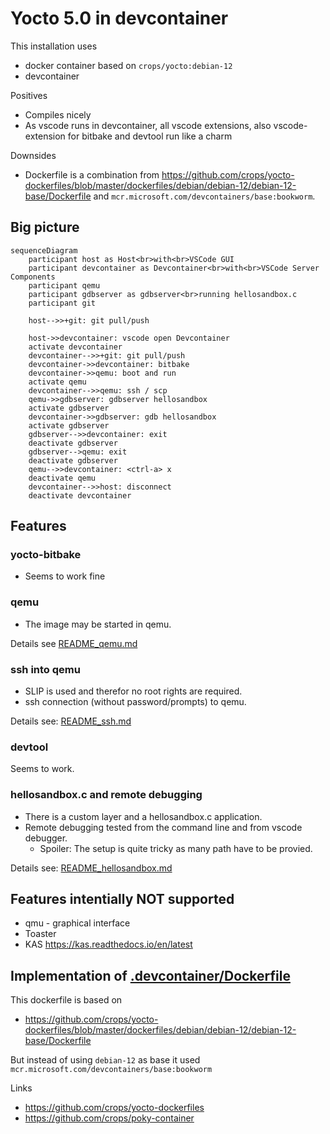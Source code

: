 # Yocto 5.0 in devcontainer

This installation uses

* docker container based on `crops/yocto:debian-12`
* devcontainer

Positives
 * Compiles nicely
 * As vscode runs in devcontainer, all vscode extensions, also vscode-extension for bitbake and devtool run like a charm

Downsides
 * Dockerfile is a combination from https://github.com/crops/yocto-dockerfiles/blob/master/dockerfiles/debian/debian-12/debian-12-base/Dockerfile and `mcr.microsoft.com/devcontainers/base:bookworm`.

## Big picture

```mermaid
sequenceDiagram
    participant host as Host<br>with<br>VSCode GUI
    participant devcontainer as Devcontainer<br>with<br>VSCode Server Components
    participant qemu
    participant gdbserver as gdbserver<br>running hellosandbox.c
    participant git

    host-->>+git: git pull/push

    host->>devcontainer: vscode open Devcontainer
    activate devcontainer
    devcontainer-->>+git: git pull/push
    devcontainer->>devcontainer: bitbake
    devcontainer->>qemu: boot and run
    activate qemu
    devcontainer-->>qemu: ssh / scp
    qemu->>gdbserver: gdbserver hellosandbox
    activate gdbserver
    devcontainer->>gdbserver: gdb hellosandbox
    activate gdbserver
    gdbserver-->>devcontainer: exit
    deactivate gdbserver
    gdbserver-->qemu: exit
    deactivate gdbserver
    qemu-->>devcontainer: <ctrl-a> x
    deactivate qemu
    devcontainer-->>host: disconnect
    deactivate devcontainer
```


## Features

### yocto-bitbake

* Seems to work fine

### qemu

* The image may be started in qemu.

Details see [README_qemu.md](README_qemu.md)

### ssh into qemu

* SLIP is used and therefor no root rights are required.
* ssh connection (without password/prompts) to qemu.

Details see: [README_ssh.md](README_ssh.md)

### devtool

Seems to work.

### hellosandbox.c and remote debugging

* There is a custom layer and a hellosandbox.c application.
* Remote debugging tested from the command line and from vscode debugger.
  * Spoiler: The setup is quite tricky as many path have to be provied.

Details see: [README_hellosandbox.md](README_hellosandbox.md)


## Features intentially NOT supported

* qmu - graphical interface
* Toaster
* KAS https://kas.readthedocs.io/en/latest


## Implementation of [.devcontainer/Dockerfile](.devcontainer/Dockerfile)

This dockerfile is based on
* https://github.com/crops/yocto-dockerfiles/blob/master/dockerfiles/debian/debian-12/debian-12-base/Dockerfile

But instead of using `debian-12` as base it used `mcr.microsoft.com/devcontainers/base:bookworm`

Links

* https://github.com/crops/yocto-dockerfiles
* https://github.com/crops/poky-container